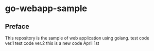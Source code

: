 # go-webapp-sample



## Preface
This repository is the sample of web application using golang.
test code ver.1
test code ver.2
this is a new code April 1st
